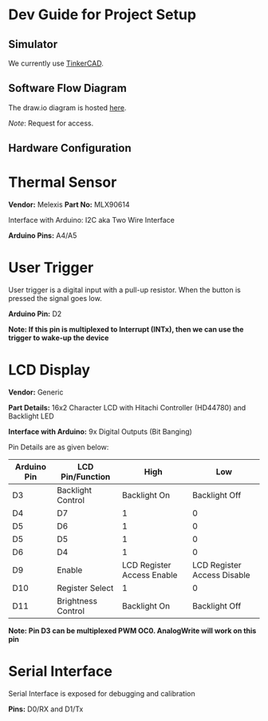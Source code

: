 # Dev Guide for Project Setup

## Simulator

We currently use [TinkerCAD](https://www.tinkercad.com/things/2z7LW7in4Lc-fantabulous-esboo/editel?tenant=circuits?sharecode=epiT4VgdNyYcs9Lqs6U2rB50uQc9jo6lYPlmHBFLyK4=).

## Software Flow Diagram

The draw.io diagram is hosted [here](https://app.diagrams.net/?state=%7B%22folderId%22:%221a55Arj23pD1N4WzjrUQBMDq9hy1Yo-RW%22,%22action%22:%22create%22,%22userId%22:%22102256087548180712112%22%7D#G140NqgQfMoGXBQ4lMXQbyQO76sgpE6Sz-).

*Note*: Request for access.

## Hardware Configuration

# Thermal Sensor
**Vendor:** Melexis
**Part No:** MLX90614

Interface with Arduino: I2C aka Two Wire Interface

**Arduino Pins:** A4/A5

# User Trigger
User trigger is a digital input with a pull-up resistor. When the button is pressed the signal goes low.

**Arduino Pin:** D2

**Note: If this pin is multiplexed to Interrupt (INTx), then we can use the trigger to wake-up the device**

# LCD Display
**Vendor:** Generic

**Part Details:** 16x2 Character LCD with Hitachi Controller (HD44780) and Backlight LED

**Interface with Arduino:** 9x Digital Outputs (Bit Banging)

Pin Details are as given below:

| Arduino Pin | LCD Pin/Function   | High                       | Low                         |
|-------------|--------------------|----------------------------|-----------------------------|
| D3          | Backlight Control  | Backlight On               | Backlight Off               |
| D4          | D7                 | 1                          | 0                           |
| D5          | D6                 | 1                          | 0                           |
| D5          | D5                 | 1                          | 0                           |
| D6          | D4                 | 1                          | 0                           |
| D9          | Enable             | LCD Register Access Enable | LCD Register Access Disable |
| D10         | Register Select    | 1                          | 0                           |
| D11         | Brightness Control | Backlight On               | Backlight Off               |


**Note: Pin D3 can be multiplexed PWM OC0. AnalogWrite will work on this pin**

# Serial Interface
Serial Interface is exposed for debugging and calibration

**Pins:** D0/RX and D1/Tx

